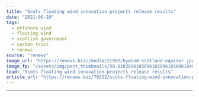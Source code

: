 ```yaml
---
title: "Scots floating wind innovation projects release results"
date: "2021-06-10"
tags: 
  - offshore wind
  - floating wind
  - scottish government
  - carbon trust
  - renews
source: "renews"
image_url: "https://renews.biz//media/21982/hywind-scotland-equinor.jpg?mode=crop&width=770&heightratio=0.6103896103896103896103896104&slimmage=true"
image_fp: "/assets/img/post_thumbnails/50.6103896103896103896103896104&slimmage=true"
lead: "Scots floating wind innovation projects release results"
article_url: "https://renews.biz/70212/scots-floating-wind-innovation-projects-release-results/"
---
```


---
